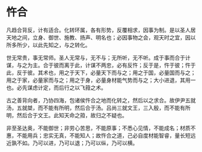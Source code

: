 # 忤合

凡趋合背反，计有适合。化转环属，各有形势，反覆相求，因事为制。是以圣人居天地之间，立身、御世、施教、扬声、明名也；必因事物之会，观天时之宜，因以所多所少，以此先知之，与之转化。  

世无常贵，事无常师。圣人无常与，无不与；无所听，无不听。成于事而合于计谋，与之为主。合于彼而离于此，计谋不两忠，必有反忤；反于是，忤于彼；忤于此，反于彼。其术也，用之于天下，必量天下而与之；用之于国，必量国而与之；用之于家，必量家而与之；用之于身，必量身材能气势而与之；大小进退，其用一也。必先谋虑计定，而后行之以飞箝之术。  

古之善背向者，乃协四海，包诸侯忤合之地而化转之，然后以之求合。故伊尹五就汤，五就桀，而不能有所明，然后合于汤。吕尚三就文王，三入殷，而不能有所明，然后合于文王。此知天命之箝，故归之不疑也。  

非至圣达奥，不能御世；非劳心苦思，不能原事；不悉心见情，不能成名；材质不惠，不能用兵；忠实无真，不能知人；故忤合之道，己必自度材能智睿，量长短远近孰不如。乃可以进，乃可以退；乃可以纵，乃可以横。  